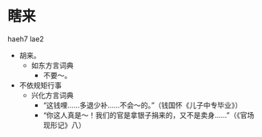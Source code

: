 



# 瞎来
haeh7 lae2
+ 胡来。
  * 如东方言词典
    - 不要～。
+ 不依规矩行事
  * 兴化方言词典
    - “这钱哩……多退少补……不会～的。”（钱国怀《儿子中专毕业》）
    - “你这人真是～！我们的官是拿银子捐来的，又不是卖身……”（《官场现形记》八）
